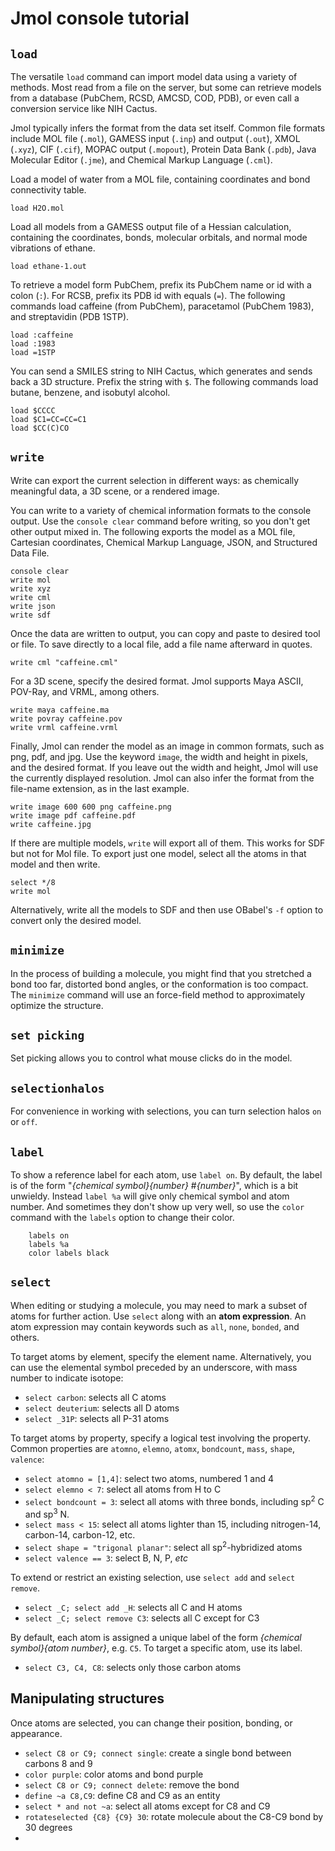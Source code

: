 # Jmol console tutorial

## `load`

The versatile `load` command can import model data using a variety of methods. Most read from a file on the server, but some can retrieve models from a database (PubChem, RCSD, AMCSD, COD, PDB), or even call a conversion service like NIH Cactus. 

Jmol typically infers the format from the data set itself. Common file formats include MOL file (`.mol`), GAMESS input (`.inp`) and output (`.out`), XMOL (`.xyz`), CIF (`.cif`), MOPAC output (`.mopout`), Protein Data Bank (`.pdb`), Java Molecular Editor (`.jme`), and Chemical Markup Language (`.cml`).

Load a model of water from a MOL file, containing coordinates and bond connectivity table.

    load H2O.mol

Load all models from a GAMESS output file of a Hessian calculation, containing the coordinates, bonds, molecular orbitals, and normal mode vibrations of ethane.

    load ethane-1.out

To retrieve a model form PubChem, prefix its PubChem name or id with a colon (`:`). For RCSB, prefix its PDB id with equals (`=`). The following commands load caffeine (from PubChem), paracetamol (PubChem 1983), and streptavidin (PDB 1STP).

    load :caffeine
    load :1983
    load =1STP

You can send a SMILES string to NIH Cactus, which generates and sends back a 3D structure. Prefix the string with `$`. The following commands load butane, benzene, and isobutyl alcohol.

    load $CCCC
    load $C1=CC=CC=C1
    load $CC(C)CO 

## `write`

Write can export the current selection in different ways: as chemically meaningful data, a 3D scene, or a rendered image. 

You can write to a variety of chemical information formats to the console output. Use the `console clear` command before writing, so you don't get other output mixed in. The following exports the model as a MOL file, Cartesian coordinates, Chemical Markup Language, JSON, and Structured Data File. 

    console clear
    write mol
    write xyz
    write cml
    write json
    write sdf

Once the data are written to output, you can copy and paste to desired tool or file. To save directly to a local file, add a file name afterward in quotes.

    write cml "caffeine.cml"
    
For a 3D scene, specify the desired format. Jmol supports Maya ASCII, POV-Ray, and VRML, among others.

    write maya caffeine.ma
    write povray caffeine.pov
    write vrml caffeine.vrml

Finally, Jmol can render the model as an image in common formats, such as png, pdf, and jpg. Use the keyword `image`, the width and height in pixels, and the desired format. If you leave out the width and height, Jmol will use the currently displayed resolution. Jmol can also infer the format from the file-name extension, as in the last example.

    write image 600 600 png caffeine.png
    write image pdf caffeine.pdf
    write caffeine.jpg 

If there are multiple models, `write` will export all of them. This works for SDF but not for Mol file. To export just one model, select all the atoms in that model and then write.

    select */8
    write mol

Alternatively, write all the models to SDF and then use OBabel's `-f` option to convert only the desired model.

## `minimize`

In the process of building a molecule, you might find that you stretched a bond too far, distorted bond angles, or the conformation is too compact. The `minimize` command will use an force-field method to approximately optimize the structure.

## `set picking`

Set picking allows you to control what mouse clicks do in the model.

## `selectionhalos`

For convenience in working with selections, you can turn selection halos `on` or `off`.

## `label`

To show a reference label for each atom, use `label on`. By default, the label is of the form "*{chemical symbol}{number}* #*{number}*", which is a bit unwieldy. Instead `label %a` will give only chemical symbol and atom number. And sometimes they don't show up very well, so use the `color` command with the `labels` option to change their color.

```
    labels on
    labels %a
    color labels black
```

## `select`

When editing or studying a molecule, you may need to mark a subset of atoms for further action. Use `select` along with an **atom expression**. An atom expression may contain keywords such as `all`, `none`, `bonded`, and others.

To target atoms by element, specify the element name. Alternatively, you can use the elemental symbol preceded by an underscore, with mass number to indicate isotope:

- `select carbon`: selects all C atoms
- `select deuterium`: selects all D atoms
- `select _31P`: selects all P-31 atoms

To target atoms by property, specify a logical test involving the property. Common properties are `atomno`, `elemno`, `atomx`, `bondcount`, `mass`, `shape`, `valence`:

- `select atomno = [1,4]`: select two atoms, numbered 1 and 4
- `select elemno < 7`: select all atoms from H to C
- `select bondcount = 3`: select all atoms with three bonds, including sp<sup>2</sup> C and sp<sup>3</sup> N.
- `select mass < 15`: select all atoms lighter than 15, including nitrogen-14, carbon-14, carbon-12, etc.
- `select shape = "trigonal planar"`: select all sp<sup>2</sup>-hybridized atoms
- `select valence == 3`: select B, N, P, *etc*

To extend or restrict an existing selection, use `select add` and `select remove`.

- `select _C; select add _H`: selects all C and H atoms
- `select _C; select remove C3`: selects all C except for C3

By default, each atom is assigned a unique label of the form *{chemical symbol}{atom number}*, e.g. `C5`. To target a specific atom, use its label.

- `select C3, C4, C8`: selects only those carbon atoms

## Manipulating structures

Once atoms are selected, you can change their position, bonding, or appearance.

- `select C8 or C9; connect single`: create a single bond between carbons 8 and 9
- `color purple`: color atoms and bond purple
- `select C8 or C9; connect delete`: remove the bond
- `define ~a C8,C9`: define C8 and C9 as an entity
- `select * and not ~a`: select all atoms except for C8 and C9
- `rotateselected {C8} {C9} 30`: rotate molecule about the C8-C9 bond by 30 degrees
- 